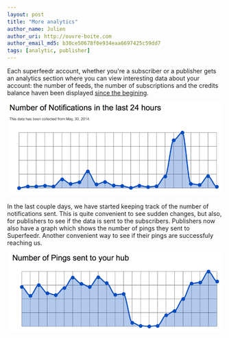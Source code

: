 ```yaml
---
layout: post
title: "More analytics"
author_name: Julien
author_uri: http://ouvre-boite.com
author_email_md5: b30ce50678f0e934eaa6697425c59dd7
tags: [analytic, publisher]
---
```


Each superfeedr account, whether you're a subscriber or a publisher gets an analytics section where you can view interesting data about your account: the number of feeds, the number of subscriptions and the credits balance haven been displayed [since the begining](http://blog.superfeedr.com/real-time/analytics/pubsubhubbub/analytics-launched/).

![Notifications](/images/notifications-from-hub.png)


In the last couple days, we have started keeping track of the number of notifications sent. This is quite convenient to see sudden changes, but also, for publishers to see if the data is sent to the subscribers. Publishers now also have a graph which shows the number of pings they sent to Superfeedr. Another convenient way to see if their pings are successfuly reaching us.

![Pings](/images/pings-to-hub.png)